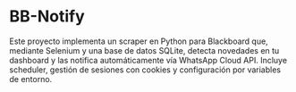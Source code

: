 # BB-Notify
Este proyecto implementa un scraper en Python para Blackboard que, mediante Selenium y una base de datos SQLite, detecta novedades en tu dashboard y las notifica automáticamente vía WhatsApp Cloud API. Incluye scheduler, gestión de sesiones con cookies y configuración por variables de entorno.
